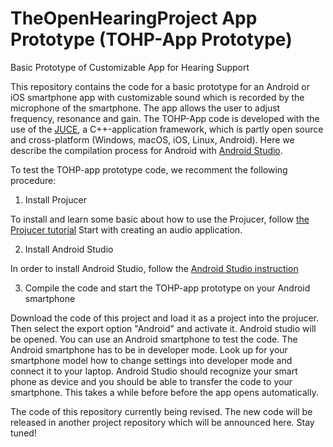 # TheOpenHearingProject App Prototype (TOHP-App Prototype)
Basic Prototype of Customizable App for Hearing Support

This repository contains the code for a basic prototype for an Android or iOS smartphone app with customizable sound which is recorded by the microphone of the smartphone. The app allows the user to adjust frequency, resonance and gain. The TOHP-App code is developed with the use of the [JUCE](https://juce.com/), a C++-application framework, which is partly open source and cross-platform (Windows, macOS, iOS, Linux, Android). Here we describe the compilation process for Android with [Android Studio](https://developer.android.com/studio).

To test the TOHP-app prototype code, we recomment the following procedure: 

1. Install Projucer

To install and learn some basic about how to use the Projucer, follow [the Projucer tutorial]( https://docs.juce.com/master/tutorial_new_projucer_project.html/) Start with creating an audio application.


2. Install Android Studio

In order to install Android Studio, follow the [Android Studio instruction](https://developer.android.com/studio)

3. Compile the code and start the TOHP-app prototype on your Android smartphone

Download the code of this project and load it as a project into the projucer. Then select the export option "Android" and activate it. Android studio will be opened. You can use an Android smartphone to test the code. The Android smartphone has to be in developer mode. Look up for your smartphone model how to change settings into developer mode and connect it to your laptop. Android Studio should recognize your smart phone as device and you should be able to transfer the code to your smartphone. This takes a while before before the app opens automatically. 

The code of this repository currently being revised. The new code will be released in another project repository which will be announced here. 
Stay tuned!
